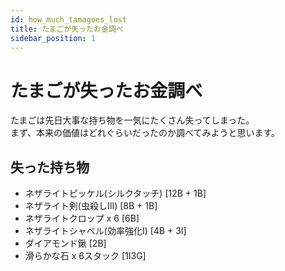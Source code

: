 ```yaml
---
id: how_much_tamagoes_lost
title: たまごが失ったお金調べ
sidebar_position: 1
---
```


# たまごが失ったお金調べ
たまごは先日大事な持ち物を一気にたくさん失ってしまった。  
まず、本来の価値はどれぐらいだったのか調べてみようと思います。

## 失った持ち物
 - ネザライトピッケル(シルクタッチ) [12B + 1B]
 - ネザライト剣(虫殺しⅢ) [8B + 1B]
 - ネザライトクロップ x 6 [6B]
 - ネザライトシャベル(効率強化Ⅰ) [4B + 3I]
 - ダイアモンド鍬 [2B]
 - 滑らかな石 x 6スタック [1I3G]
